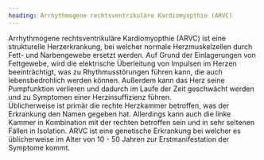 ```yaml
---
heading: Arrhythmogene rechtsventrikuläre Kardiomyopthie (ARVC)
---
```


Arrhythmogene rechtsventrikuläre Kardiomyopthie (ARVC) ist eine strukturelle Herzerkrankung, bei welcher normale Herzmuskelzellen durch Fett- und Narbengewebe ersetzt werden. 
Auf Grund der Einlagerungen von Fettgewebe, wird die elektrische Überleitung von Impulsen im Herzen beeinträchtigt, was zu Rhythmusstörungen führen kann, die auch lebensbedrohlich werden können. 
Außerdem kann das Herz seine Pumpfunktion verlieren und dadurch im Laufe der Zeit geschwächt werden und zu Symptomen einer Herzinsuffizienz führen.  
Üblicherweise ist primär die rechte Herzkammer betroffen, was der Erkrankung den Namen gegeben hat.
Allerdings kann auch die linke Kammer in Kombination mit der rechten betroffen sein und in sehr seltenen Fällen in Isolation.
ARVC ist eine genetische Erkrankung bei welcher es üblicherweise im Alter von 10 - 50 Jahren zur Erstmanifestation der Symptome kommt.
